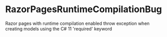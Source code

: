 # RazorPagesRuntimeCompilationBug
Razor pages with runtime compilation enabled throw exception when creating models using the C# 11 'required' keyword

